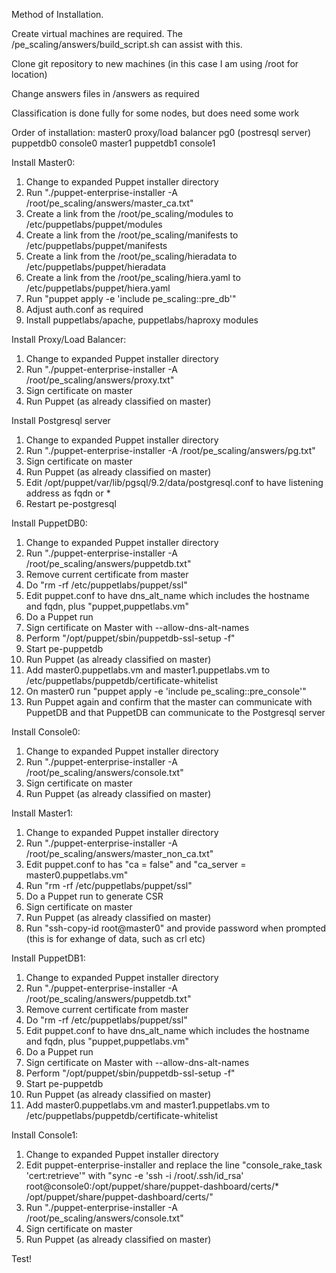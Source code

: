 Method of Installation.

Create virtual machines are required. The /pe_scaling/answers/build_script.sh can assist with this.

Clone git repository to new machines (in this case I am using /root for location)

Change answers files in /answers as required

Classification is done fully for some nodes, but does need some work

Order of installation:
master0
proxy/load balancer
pg0 (postresql server)
puppetdb0
console0
master1
puppetdb1
console1

Install Master0:
1. Change to expanded Puppet installer directory
2. Run "./puppet-enterprise-installer -A /root/pe_scaling/answers/master_ca.txt"
3. Create a link from the /root/pe_scaling/modules to /etc/puppetlabs/puppet/modules
4. Create a link from the /root/pe_scaling/manifests to /etc/puppetlabs/puppet/manifests
5. Create a link from the /root/pe_scaling/hieradata to /etc/puppetlabs/puppet/hieradata
6. Create a link from the /root/pe_scaling/hiera.yaml to /etc/puppetlabs/puppet/hiera.yaml
7. Run "puppet apply -e 'include pe_scaling::pre_db'"
8. Adjust auth.conf as required
9. Install puppetlabs/apache, puppetlabs/haproxy modules

Install Proxy/Load Balancer:
1. Change to expanded Puppet installer directory
2. Run "./puppet-enterprise-installer -A /root/pe_scaling/answers/proxy.txt"
3. Sign certificate on master
4. Run Puppet (as already classified on master)

Install Postgresql server
1. Change to expanded Puppet installer directory
2. Run "./puppet-enterprise-installer -A /root/pe_scaling/answers/pg.txt"
3. Sign certificate on master
4. Run Puppet (as already classified on master)
5. Edit /opt/puppet/var/lib/pgsql/9.2/data/postgresql.conf to have listening address as fqdn or *
6. Restart pe-postgresql

Install PuppetDB0:
1. Change to expanded Puppet installer directory
2. Run "./puppet-enterprise-installer -A /root/pe_scaling/answers/puppetdb.txt"
3. Remove current certificate from master
4. Do "rm -rf /etc/puppetlabs/puppet/ssl"
5. Edit puppet.conf to have dns_alt_name which includes the hostname and fqdn, plus "puppet,puppetlabs.vm"
6. Do a Puppet run
7. Sign certificate on Master with --allow-dns-alt-names
8. Perform "/opt/puppet/sbin/puppetdb-ssl-setup -f"
9. Start pe-puppetdb
10. Run Puppet (as already classified on master)
11. Add master0.puppetlabs.vm and master1.puppetlabs.vm to /etc/puppetlabs/puppetdb/certificate-whitelist
12. On master0 run "puppet apply -e 'include pe_scaling::pre_console'"
13. Run Puppet again and confirm that the master can communicate with PuppetDB and that PuppetDB can communicate to the Postgresql server

Install Console0:
1. Change to expanded Puppet installer directory
2. Run "./puppet-enterprise-installer -A /root/pe_scaling/answers/console.txt"
3. Sign certificate on master
4. Run Puppet (as already classified on master)

Install Master1:
1. Change to expanded Puppet installer directory
2. Run "./puppet-enterprise-installer -A /root/pe_scaling/answers/master_non_ca.txt"
3. Edit puppet.conf to has "ca = false" and "ca_server = master0.puppetlabs.vm"
4. Run "rm -rf /etc/puppetlabs/puppet/ssl"
5. Do a Puppet run to generate CSR
6. Sign certificate on master
7. Run Puppet (as already classified on master)
8. Run "ssh-copy-id root@master0" and provide password when prompted (this is for exhange of data, such as crl etc)

Install PuppetDB1:
1. Change to expanded Puppet installer directory
2. Run "./puppet-enterprise-installer -A /root/pe_scaling/answers/puppetdb.txt"
3. Remove current certificate from master
4. Do "rm -rf /etc/puppetlabs/puppet/ssl"
5. Edit puppet.conf to have dns_alt_name which includes the hostname and fqdn, plus "puppet,puppetlabs.vm"
6. Do a Puppet run
7. Sign certificate on Master with --allow-dns-alt-names
8. Perform "/opt/puppet/sbin/puppetdb-ssl-setup -f"
9. Start pe-puppetdb
10. Run Puppet (as already classified on master)
11. Add master0.puppetlabs.vm and master1.puppetlabs.vm to /etc/puppetlabs/puppetdb/certificate-whitelist

Install Console1:
1. Change to expanded Puppet installer directory
2. Edit puppet-enterprise-installer and replace the line "console_rake_task 'cert:retrieve'" with "sync -e 'ssh -i /root/.ssh/id_rsa' root@console0:/opt/puppet/share/puppet-dashboard/certs/* /opt/puppet/share/puppet-dashboard/certs/"
3. Run "./puppet-enterprise-installer -A /root/pe_scaling/answers/console.txt"
4. Sign certificate on master
5. Run Puppet (as already classified on master)

Test!
